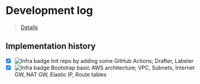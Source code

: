 # Development log
> [Details](https://github.com/orgs/Smile2Buy/projects/1)

## Implementation history
- [x] ![Infra badge](https://img.shields.io/badge/infra-7B42BC) Init repo by adding some GitHub Actions; Drafter, Labeler
- [x] ![Infra badge](https://img.shields.io/badge/infra-7B42BC) Bootstrap basic AWS architecture; VPC, Subnets, Internet GW, NAT GW, Elastic IP, Route tables

